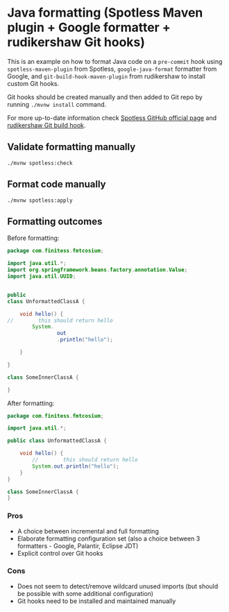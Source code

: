 # Java formatting (Spotless Maven plugin + Google formatter + rudikershaw Git hooks)

This is an example on how to format Java code on a `pre-commit` hook using `spotless-maven-plugin` from
Spotless, `google-java-format` formatter from Google, and `git-build-hook-maven-plugin` from rudikershaw to install
custom Git hooks.

Git hooks should be created manually and then added to Git repo by running `./mvnw install` command.

For more up-to-date information
check [Spotless GitHub official page](https://github.com/diffplug/spotless)
and [rudikershaw Git build hook](https://github.com/rudikershaw/git-build-hook).

## Validate formatting manually

```shell
./mvnw spotless:check
```

## Format code manually

```shell
./mvnw spotless:apply
```

## Formatting outcomes

Before formatting:

```java
package com.finitess.fmtcosium;

import java.util.*;
import org.springframework.beans.factory.annotation.Value;
import java.util.UUID;


public
class UnformattedClassA {

    void hello() {
//        this should return hello
        System.
                out
                .println("hello");

    }

}

class SomeInnerClassA {

}
```

After formatting:

```java
package com.finitess.fmtcosium;

import java.util.*;

public class UnformattedClassA {

    void hello() {
        //        this should return hello
        System.out.println("hello");
    }
}

class SomeInnerClassA {
}

```

### Pros

- A choice between incremental and full formatting
- Elaborate formatting configuration set (also a choice between 3 formatters - Google, Palantir, Eclipse JDT)
- Explicit control over Git hooks

### Cons

- Does not seem to detect/remove wildcard unused imports (but should be possible with some additional configuration)
- Git hooks need to be installed and maintained manually